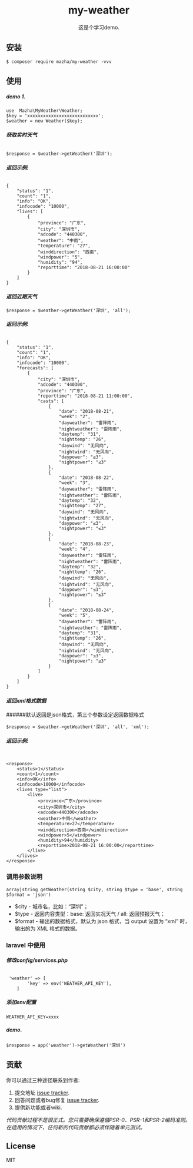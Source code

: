 <h1 align="center"> my-weather </h1>

<p align="center">这是个学习demo.</p>


## 安装

```shell
$ composer require mazha/my-weather -vvv
```

## 使用

##### demo 1.
```
use  Mazha\MyWeather\Weather;
$key = 'xxxxxxxxxxxxxxxxxxxxxxxxxxx';
$weather = new Weather($key);
```
#### ***获取实时天气***
```

$response = $weather->getWeather('深圳');
```
###### **返回示例:**
```$xslt
{
    "status": "1",
    "count": "1",
    "info": "OK",
    "infocode": "10000",
    "lives": [
        {
            "province": "广东",
            "city": "深圳市",
            "adcode": "440300",
            "weather": "中雨",
            "temperature": "27",
            "winddirection": "西南",
            "windpower": "5",
            "humidity": "94",
            "reporttime": "2018-08-21 16:00:00"
        }
    ]
}
```
#### ***返回近期天气***

```$xslt
$response = $weather->getWeather('深圳', 'all');
```
###### **返回示例:**
```$xslt
{
    "status": "1", 
    "count": "1", 
    "info": "OK", 
    "infocode": "10000", 
    "forecasts": [
        {
            "city": "深圳市", 
            "adcode": "440300", 
            "province": "广东", 
            "reporttime": "2018-08-21 11:00:00", 
            "casts": [
                {
                    "date": "2018-08-21", 
                    "week": "2", 
                    "dayweather": "雷阵雨", 
                    "nightweather": "雷阵雨", 
                    "daytemp": "31", 
                    "nighttemp": "26", 
                    "daywind": "无风向", 
                    "nightwind": "无风向", 
                    "daypower": "≤3", 
                    "nightpower": "≤3"
                }, 
                {
                    "date": "2018-08-22", 
                    "week": "3", 
                    "dayweather": "雷阵雨", 
                    "nightweather": "雷阵雨", 
                    "daytemp": "32", 
                    "nighttemp": "27", 
                    "daywind": "无风向", 
                    "nightwind": "无风向", 
                    "daypower": "≤3", 
                    "nightpower": "≤3"
                }, 
                {
                    "date": "2018-08-23", 
                    "week": "4", 
                    "dayweather": "雷阵雨", 
                    "nightweather": "雷阵雨", 
                    "daytemp": "32", 
                    "nighttemp": "26", 
                    "daywind": "无风向", 
                    "nightwind": "无风向", 
                    "daypower": "≤3", 
                    "nightpower": "≤3"
                }, 
                {
                    "date": "2018-08-24", 
                    "week": "5", 
                    "dayweather": "雷阵雨", 
                    "nightweather": "雷阵雨", 
                    "daytemp": "31", 
                    "nighttemp": "26", 
                    "daywind": "无风向", 
                    "nightwind": "无风向", 
                    "daypower": "≤3", 
                    "nightpower": "≤3"
                }
            ]
        }
    ]
}
```
#### ***返回xml格式数据***
######默认返回是json格式，第三个参数设定返回数据格式
```$xslt
$response = $weather->getWeather('深圳', 'all', 'xml');
```
###### **返回示例:**
```$xslt

<response>
    <status>1</status>
    <count>1</count>
    <info>OK</info>
    <infocode>10000</infocode>
    <lives type="list">
        <live>
            <province>广东</province>
            <city>深圳市</city>
            <adcode>440300</adcode>
            <weather>中雨</weather>
            <temperature>27</temperature>
            <winddirection>西南</winddirection>
            <windpower>5</windpower>
            <humidity>94</humidity>
            <reporttime>2018-08-21 16:00:00</reporttime>
        </live>
    </lives>
</response>
```

### 调用参数说明

```$xslt
array|string getWeather(string $city, string $type = 'base', string $format = 'json')
```
 * $city - 城市名，比如：“深圳”；
 * $type - 返回内容类型：base: 返回实况天气 / all: 返回预报天气；
 * $format - 输出的数据格式，默认为 json 格式，当 output 设置为 “xml” 时，输出的为 XML 格式的数据。

### laravel 中使用
###### ***修改config/services.php***
```
 'weather' => [
        'key' => env('WEATHER_API_KEY'),
    ]
```
##### ***添加env配置***
```
WEATHER_API_KEY=xxxx
```
##### demo.
```
$response = app('weather')->getWeather('深圳')
```

## 贡献

你可以通过三种途径联系到作者:

1. 提交地址 [issue tracker](https://github.com/MAZHAL/my-weather/issues).
2. 回答问题或者bug修复 [issue tracker](https://github.com/MAZHAL/my-weather/issues).
3. 提供新功能或者wiki.

_代码贡献过程不是很正式。您只需要确保遵循PSR-0、PSR-1和PSR-2编码准则。在适用的情况下，任何新的代码贡献都必须伴随着单元测试。_

## License

MIT